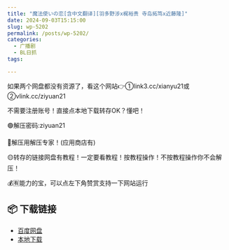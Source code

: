 ```yaml
---
title: "魔法使いの恋[含中文翻译][羽多野涉x梶裕贵 寺岛拓笃x近藤隆]"
date: 2024-09-03T15:15:00
slug: wp-5202
permalink: /posts/wp-5202/
categories:
  - 广播剧
  - BL日抓
tags:

---
```


如果两个网盘都没有资源了，看这个网站👉①link3.cc/xianyu21或②vlink.cc/ziyuan21

不需要注册账号！直接点本地下载转存OK？懂吧！

🟢解压密码:ziyuan21

🔵解压用解压专家！(应用商店有)

🟡转存的链接网盘有教程！一定要看教程！按教程操作！不按教程操作你不会解压！

💰🈶能力的宝，可以点左下角赞赏支持一下网站运行

## 📦 下载链接
- [百度网盘](https://blziyuan21.com/pay-download/5202?key=7ba4bdf8fa&down_id=0)
- [本地下载](https://blziyuan21.com/pay-download/5202?key=7ba4bdf8fa&down_id=1)

